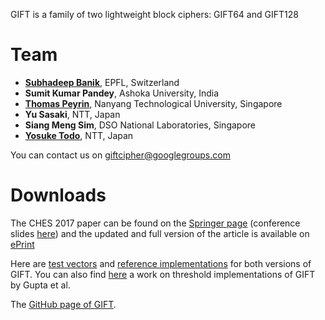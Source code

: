 GIFT is a family of two lightweight block ciphers: GIFT64 and GIFT128

# Team
- **[Subhadeep Banik](https://sites.google.com/site/monsieurlelanc)**, EPFL, Switzerland
- **Sumit Kumar Pandey**, Ashoka University, India
- **[Thomas Peyrin](https://sites.google.com/site/thomaspeyrin/)**, Nanyang Technological University, Singapore
- **Yu Sasaki**, NTT, Japan
- **Siang Meng Sim**, DSO National Laboratories, Singapore
- **[Yosuke Todo](https://ysktodo.wordpress.com/)**, NTT, Japan

You can contact us on [giftcipher@googlegroups.com](mailto:giftcipher@googlegroups.com)



# Downloads

The CHES 2017 paper can be found on the [Springer page](https://link.springer.com/chapter/10.1007/978-3-319-66787-4_16) (conference slides [here](https://ches.iacr.org/2017/slides/ches2017s5t3.pdf)) and the updated and full version of the article is available on [ePrint](https://eprint.iacr.org/2017/622.pdf) 

Here are [test vectors](https://github.com/giftcipher/gift/raw/master/gift_test_vectors.zip) and [reference implementations](https://github.com/giftcipher/gift/raw/master/gift_reference_implementation.zip) for both versions of GIFT.  You can also find [here](https://eprint.iacr.org/2017/1040.pdf) a work on threshold implementations of GIFT by Gupta et al.

The [GitHub page of GIFT](https://github.com/giftcipher/gift). 

